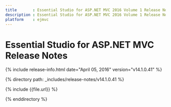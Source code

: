 ```yaml
---
title       : Essential Studio for ASP.NET MVC 2016 Volume 1 Release Notes
description : Essential Studio for ASP.NET MVC 2016 Volume 1 Release Notes
platform    : ejmvc
---
```


# Essential Studio for ASP.NET MVC Release Notes

{% include release-info.html date="April 05, 2016" version="v14.1.0.41" %} 

{% directory path: _includes/release-notes/v14.1.0.41 %}

{% include {{file.url}} %}

{% enddirectory %}
